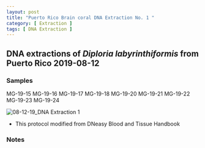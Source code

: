 ```yaml
---
layout: post
title: "Puerto Rico Brain coral DNA Extraction No. 1 "
category: [ Extraction ]
tags: [ DNA Extraction ]
---
```


## DNA extractions of *Diploria labyrinthiformis* from Puerto Rico 2019-08-12

### Samples

MG-19-15 MG-19-16 MG-19-17 MG-19-18 MG-19-20 MG-19-21 MG-19-22 MG-19-23 MG-19-24

![08-12-19_DNA Extraction 1](https://raw.githubusercontent.com/matiasgoco/matiasgoco.github.io/master/images/D_lab_DNA_8_12_19_labeled.png)

* This protocol modified from DNeasy Blood and Tissue Handbook

### Notes
